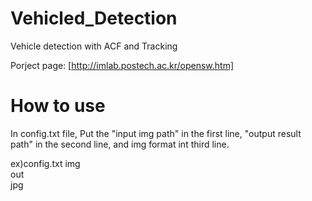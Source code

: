 # Vehicled_Detection
Vehicle detection with ACF and Tracking

Porject page: [http://imlab.postech.ac.kr/opensw.htm]




# How to use
In config.txt file,
Put the "input img path" in the first line, "output result path" in the second line, and img format int third line.

ex)config.txt
img\
out\
jpg
